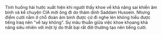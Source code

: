 Tình huống hài hước xuất hiện khi người thầy khoe về khả năng sai khiến âm binh và kể chuyện CIA mời ông đi do thám dinh Saddam Hussein. Nhưng điểm cười nằm ở chỗ đoàn âm binh được cử đi nghe lén không hiểu được tiếng Iraq nên "về tay không". Sự mâu thuẫn giữa việc khoe khoang khả năng siêu nhiên với một lý do thất bại rất đời thường tạo nên tiếng cười.